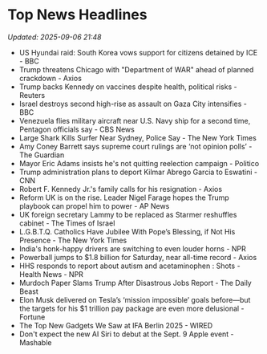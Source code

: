 # Top News Headlines

_Updated: 2025-09-06 21:48_

- US Hyundai raid: South Korea vows support for citizens detained by ICE - BBC
- Trump threatens Chicago with "Department of WAR" ahead of planned crackdown - Axios
- Trump backs Kennedy on vaccines despite health, political risks - Reuters
- Israel destroys second high-rise as assault on Gaza City intensifies - BBC
- Venezuela flies military aircraft near U.S. Navy ship for a second time, Pentagon officials say - CBS News
- Large Shark Kills Surfer Near Sydney, Police Say - The New York Times
- Amy Coney Barrett says supreme court rulings are ‘not opinion polls’ - The Guardian
- Mayor Eric Adams insists he's not quitting reelection campaign - Politico
- Trump administration plans to deport Kilmar Abrego Garcia to Eswatini - CNN
- Robert F. Kennedy Jr.'s family calls for his resignation - Axios
- Reform UK is on the rise. Leader Nigel Farage hopes the Trump playbook can propel him to power - AP News
- UK foreign secretary Lammy to be replaced as Starmer reshuffles cabinet - The Times of Israel
- L.G.B.T.Q. Catholics Have Jubilee With Pope’s Blessing, if Not His Presence - The New York Times
- India's honk-happy drivers are switching to even louder horns - NPR
- Powerball jumps to $1.8 billion for Saturday, near all-time record - Axios
- HHS responds to report about autism and acetaminophen : Shots - Health News - NPR
- Murdoch Paper Slams Trump After Disastrous Jobs Report - The Daily Beast
- Elon Musk delivered on Tesla’s ‘mission impossible’ goals before—but the targets for his $1 trillion pay package are even more delusional - Fortune
- The Top New Gadgets We Saw at IFA Berlin 2025 - WIRED
- Don't expect the new AI Siri to debut at the Sept. 9 Apple event - Mashable